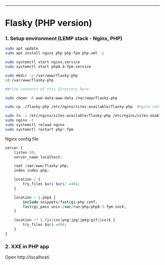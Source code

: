 - - -
# Flasky (PHP version)

### 1. Setup environment (LEMP stack - Nginx, PHP)
```sh
sudo apt update
sudo apt install nginx php php-fpm php-xml -y

sudo systemctl start nginx.service
sudo systemctl start php8.4-fpm.service

sudo mkdir -p /var/www/flasky-php
cd /var/www/flasky-php

#Write contents of this directory here

sudo chown -R www-data:www-data /var/www/flasky-php

sudo cp ./flasky-php /etc/nginx/sites-available/flasky-php  #nginx conf file

sudo ln -s /etc/nginx/sites-available/flasky-php /etc/nginx/sites-enabled/
sudo nginx -t
sudo systemctl reload nginx
sudo systemctl restart php*-fpm
```
Nginx config file
```php
server {
    listen 80;
    server_name localhost;

    root /var/www/flasky-php;
    index index.php;

    location / {
        try_files $uri $uri/ =404;
    }

    location ~ \.php$ {
        include snippets/fastcgi-php.conf;
        fastcgi_pass unix:/var/run/php/php8.3-fpm.sock;
    }

    location ~* \.(js|css|png|jpg|jpeg|gif|ico)$ {
        try_files $uri =404;
    }
}
```

### 2. XXE in PHP app
Open http://localhost/

